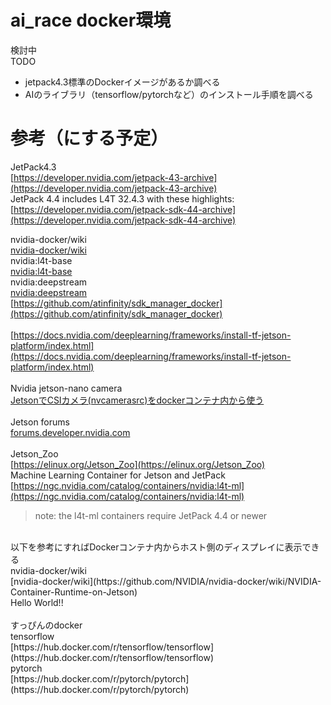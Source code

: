 # ai_race docker環境

検討中<br>
TODO<br>
* jetpack4.3標準のDockerイメージがあるか調べる
* AIのライブラリ（tensorflow/pytorchなど）のインストール手順を調べる

# 参考（にする予定）
JetPack4.3 <br>
[https://developer.nvidia.com/jetpack-43-archive](https://developer.nvidia.com/jetpack-43-archive) <br>
JetPack 4.4 includes L4T 32.4.3 with these highlights: <br>
[https://developer.nvidia.com/jetpack-sdk-44-archive](https://developer.nvidia.com/jetpack-sdk-44-archive) <br>

nvidia-docker/wiki <br>
[nvidia-docker/wiki](https://github.com/NVIDIA/nvidia-docker/wiki/NVIDIA-Container-Runtime-on-Jetson) <br>
nvidia:l4t-base <br>
[nvidia:l4t-base](https://ngc.nvidia.com/catalog/containers/nvidia:l4t-base) <br>
nvidia:deepstream <br>
[nvidia:deepstream](https://ngc.nvidia.com/catalog/containers/nvidia:deepstream) <br>
[https://github.com/atinfinity/sdk_manager_docker](https://github.com/atinfinity/sdk_manager_docker) <br>
 <br>
[https://docs.nvidia.com/deeplearning/frameworks/install-tf-jetson-platform/index.html](https://docs.nvidia.com/deeplearning/frameworks/install-tf-jetson-platform/index.html) <br>
 <br>
Nvidia jetson-nano camera <br>
[JetsonでCSIカメラ(nvcamerasrc)をdockerコンテナ内から使う](https://o-84.com/article/jetson-csi-camera-nvcamerasrc-on-docker-container/) <br>
 <br>
Jetson forums <br>
[forums.developer.nvidia.com](https://forums.developer.nvidia.com/c/agx-autonomous-machines/jetson-embedded-systems/jetson-nano/76/l/latest) <br>
<br>
Jetson_Zoo<br>
[https://elinux.org/Jetson_Zoo](https://elinux.org/Jetson_Zoo)<br>
Machine Learning Container for Jetson and JetPack<br>
[https://ngc.nvidia.com/catalog/containers/nvidia:l4t-ml](https://ngc.nvidia.com/catalog/containers/nvidia:l4t-ml)<br>
> note: the l4t-ml containers require JetPack 4.4 or newer
<br>
以下を参考にすればDockerコンテナ内からホスト側のディスプレイに表示できる<br>
nvidia-docker/wiki <br>
[nvidia-docker/wiki](https://github.com/NVIDIA/nvidia-docker/wiki/NVIDIA-Container-Runtime-on-Jetson) <br>
Hello World!!<br>
<br>
すっぴんのdocker<br>
tensorflow<br>
[https://hub.docker.com/r/tensorflow/tensorflow](https://hub.docker.com/r/tensorflow/tensorflow)<br>
pytorch<br>
[https://hub.docker.com/r/pytorch/pytorch](https://hub.docker.com/r/pytorch/pytorch)<br>
